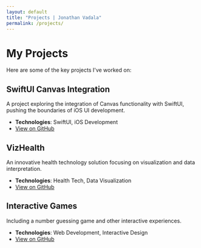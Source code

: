 ```yaml
---
layout: default
title: "Projects | Jonathan Vadala"
permalink: /projects/
---
```


# My Projects

Here are some of the key projects I've worked on:

## SwiftUI Canvas Integration
A project exploring the integration of Canvas functionality with SwiftUI, pushing the boundaries of iOS UI development.
- **Technologies**: SwiftUI, iOS Development
- [View on GitHub](https://github.com/JonathanV551/SwiftUICanvasIntegration)

## VizHealth
An innovative health technology solution focusing on visualization and data interpretation.
- **Technologies**: Health Tech, Data Visualization
- [View on GitHub](https://github.com/JonathanV551/VizHealth)

## Interactive Games
Including a number guessing game and other interactive experiences.
- **Technologies**: Web Development, Interactive Design
- [View on GitHub](https://github.com/JonathanV551/number-guessing-game)